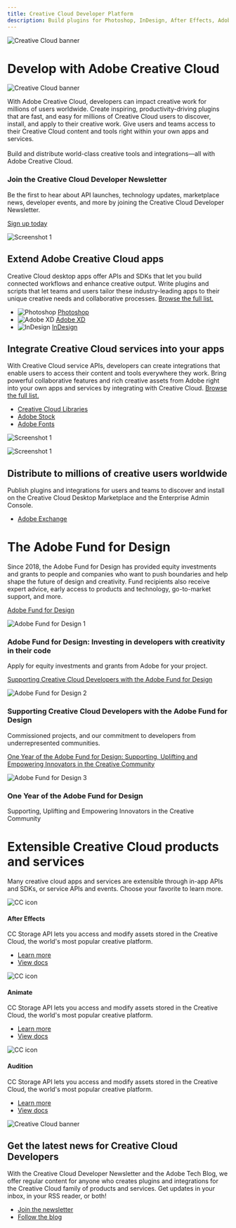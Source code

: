```yaml
---
title: Creative Cloud Developer Platform
description: Build plugins for Photoshop, InDesign, After Effects, Adobe XD and more. Integrate service APIs like Creative Cloud Libraries, Adobe Fonts and Adobe Stock.
---
```


<Hero slots="image, heading, icon, text" variant="halfwidth" />

![Creative Cloud banner](images/cc-hero.png)

# Develop with Adobe Creative Cloud

![Creative Cloud banner](images/cc-icon.png)

With Adobe Creative Cloud, developers can impact creative work for millions of users worldwide. Create inspiring, productivity-driving plugins that are fast, and easy for millions of Creative Cloud users to discover, install, and apply to their creative work. Give users and teams access to their Creative Cloud content and tools right within your own apps and services. <br /><br /> Build and distribute world-class creative tools and integrations—all with Adobe Creative Cloud.

<AnnouncementBlock slots="heading, text, button" />

### Join the Creative Cloud Developer Newsletter

Be the first to hear about API launches, technology updates, marketplace news, developer events, and more by joining the Creative Cloud Developer Newsletter.

[Sign up today](http://adobe.ly/devnews)

<TextBlock slots="image, heading, text1, links" />

![Screenshot 1](images/intro1.png)

## Extend Adobe Creative Cloud apps

Creative Cloud desktop apps offer APIs and SDKs that let you build connected workflows and enhance creative output. Write plugins and scripts that let teams and users tailor these industry-leading apps to their unique creative needs and collaborative processes. [Browse the full list.](#api-list)

- ![Photoshop](images/icons/ps-icon.png) [Photoshop](photoshop)
- ![Adobe XD](images/icons/xd-icon.png) [Adobe XD](xd)
- ![InDesign](images/icons/id-icon.png) [InDesign](https://www.adobe.io/apis/creativecloud/indesign.html)

<TextBlock slots="heading, text1, links, image" />

## Integrate Creative Cloud services into your apps

With Creative Cloud service APIs, developers can create integrations that enable users to access their content and tools everywhere they work. Bring powerful collaborative features and rich creative assets from Adobe right into your own apps and services by integrating with Creative Cloud. [Browse the full list.](#api-list)

- [Creative Cloud Libraries](libraries)
- [Adobe Stock](https://www.adobe.io/apis/creativecloud/stock.html)
- [Adobe Fonts](fonts)

![Screenshot 1](images/intro1.png)

<TextBlock slots="image, heading, text1, links" />

![Screenshot 1](images/intro1.png)

## Distribute to millions of creative users worldwide

Publish plugins and integrations for users and teams to discover and install on the Creative Cloud Desktop Marketplace and the Enterprise Admin Console.

- [Adobe Exchange](https://exchange.adobe.com/creativecloud.html)

<TitleBlock slots="heading, text" theme="light" />

# The Adobe Fund for Design

Since 2018, the Adobe Fund for Design has provided equity investments and grants to people and companies who want to push boundaries and help shape the future of design and creativity. Fund recipients also receive expert advice, early access to products and technology, go-to-market support, and more.

<ResourceCard slots="link, image, heading, text" width="50%" variant="vertical" />

[Adobe Fund for Design](https://www.adobe.com/products/xd/adobe-fund.html)

![Adobe Fund for Design 1](images/adobe-fund-for-design-1.jpeg)

### Adobe Fund for Design: Investing in developers with creativity in their code

Apply for equity investments and grants from Adobe for your project.

<ResourceCard slots="link, image, heading, text" width="50%" />

[Supporting Creative Cloud Developers with the Adobe Fund for Design](https://blog.adobe.com/en/publish/2020/06/15/adobe-fund-for-design-creative-cloud-developers.html#gs.iaz41v)

![Adobe Fund for Design 2](images/adobe-fund-for-design-2.jpeg)

### Supporting Creative Cloud Developers with the Adobe Fund for Design

Commissioned projects, and our commitment to developers from underrepresented communities.

<ResourceCard slots="link, image, heading, text" width="50%" />

[One Year of the Adobe Fund for Design: Supporting, Uplifting and Empowering Innovators in the Creative Community](https://blog.adobe.com/en/publish/2019/09/10/fund-for-design-new-design-tools.html#gs.iaz41y)

![Adobe Fund for Design 3](images/adobe-fund-for-design-3.jpeg)

### One Year of the Adobe Fund for Design

Supporting, Uplifting and Empowering Innovators in the Creative Community

<!-- Product cards -->
<div id="api-list"></div>
<TitleBlock slots="heading, text" theme="light" />

# Extensible Creative Cloud products and services

Many creative cloud apps and services are extensible through in-app APIs and SDKs, or service APIs and events. Choose your favorite to learn more.

<ProductCard slots="icon, heading, text, buttons" theme="light" width="33%" />

![CC icon](images/cc-icon.png)

#### After Effects

CC Storage API lets you access and modify assets stored in the Creative Cloud, the world's most popular creative platform.

- [Learn more](https://adobe.io)
- [View docs](https://adobe.io)

<ProductCard slots="icon, heading, text, buttons" theme="light" width="33%" />

![CC icon](images/cc-icon.png)

#### Animate

CC Storage API lets you access and modify assets stored in the Creative Cloud, the world's most popular creative platform.

- [Learn more](https://adobe.io)
- [View docs](https://adobe.io)

<ProductCard slots="icon, heading, text, buttons" theme="light" width="33%" />

![CC icon](images/cc-icon.png)

#### Audition

CC Storage API lets you access and modify assets stored in the Creative Cloud, the world's most popular creative platform.

- [Learn more](https://adobe.io)
- [View docs](https://adobe.io)

<!-- Summary block -->

<SummaryBlock slots="image, heading, text, buttons" background="rgb(246, 16, 27)" />

![Creative Cloud banner](images/cc-banner.png)

## Get the latest news for Creative Cloud Developers

With the Creative Cloud Developer Newsletter and the Adobe Tech Blog, we offer regular content for anyone who creates plugins and integrations for the Creative Cloud family of products and services. Get updates in your inbox, in your RSS reader, or both!

- [Join the newsletter](http://adobe.ly/devnews)
- [Follow the blog](https://medium.com/adobetech)
